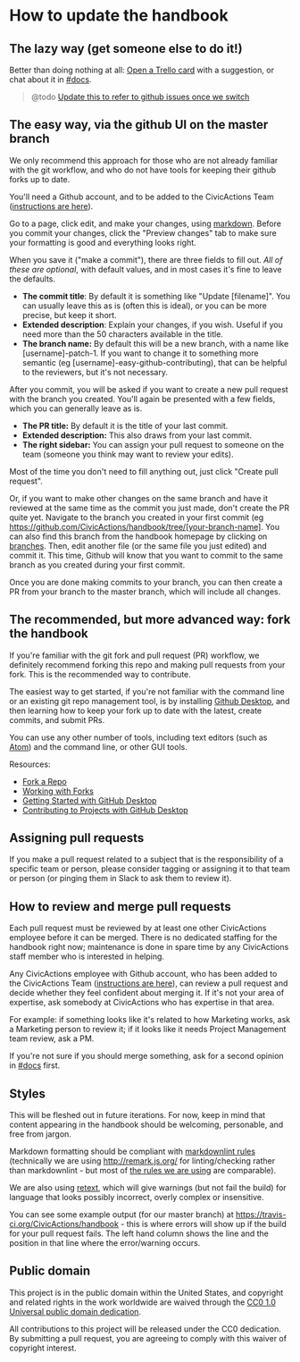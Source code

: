 # How to update the handbook

## The lazy way (get someone else to do it!)

Better than doing nothing at all: [Open a Trello card](https://trello.com/b/ZKx6l4bC/civicactions-documentation-project) with a suggestion, or chat about it in [#docs](https://civicactions.slack.com/messages/docs/).  

> @todo [Update this to refer to github issues once we switch](https://trello.com/c/Kxf3ER8i/98-move-issue-tracking-for-this-repo-to-issues)

## The easy way, via the github UI on the master branch

We only recommend this approach for those who are not already familiar with the git workflow, and who do not have tools for keeping their github forks up to date.

You'll need a Github account, and to be added to the CivicActions Team ([instructions are here](docs/04-how-we-work/tools/github.md)).

Go to a page, click edit, and make your changes, using [markdown](https://guides.github.com/features/mastering-markdown/).  Before you commit your changes, click the "Preview changes" tab to make sure your formatting is good and everything looks right.

When you save it ("make a commit"), there are three fields to fill out. *All of these are optional*, with default values, and in most cases it's fine to leave the defaults.

* **The commit title**: By default it is something like "Update \[filename\]". You can usually leave this as is (often this is ideal), or you can be more precise, but keep it short.
* **Extended description**: Explain your changes, if you wish. Useful if you need more than the 50 characters available in the title.
* **The branch name:** By default this will be a new branch, with a name like \[username\]-patch-1.  If you want to change it to something more semantic (eg \[username\]-easy-github-contributing), that can be helpful to the reviewers, but it's not necessary.  

After you commit, you will be asked if you want to create a new pull request with the branch you created.  You'll again be presented with a few fields, which you can generally leave as is.

* **The PR title:** By default it is the title of your last commit.
* **Extended description:** This also draws from your last commit.
* **The right sidebar:** You can assign your pull request to someone on the team (someone you think may want to review your edits).

Most of the time you don't need to fill anything out, just click "Create pull request".  

Or, if you want to make other changes on the same branch and have it reviewed at the same time as the commit you just made, don't create the PR quite yet. Navigate to the branch you created in your first commit (eg <https://github.com/CivicActions/handbook/tree/[your-branch-name]>.  You can also find this branch from the handbook homepage by clicking on [branches](https://github.com/CivicActions/handbook/branches).   Then, edit another file (or the same file you just edited) and commit it.  This time, Github will know that you want to commit to the same branch as you created during your first commit.  

Once you are done making commits to your branch, you can then create a PR from your branch to the master branch, which will include all changes.  

## The recommended, but more advanced way: fork the handbook

If you're familiar with the git fork and pull request (PR) workflow, we definitely recommend forking this repo and making pull requests from your fork. This is the recommended way to contribute.

The easiest way to get started, if you're not familiar with the command line or an existing git repo management tool, is by installing [Github Desktop](https://desktop.github.com/), and then learning how to keep your fork up to date with the latest, create commits, and submit PRs.

You can use any other number of tools, including text editors (such as [Atom](https://atom.io/)) and the command line, or other GUI tools.

Resources:
* [Fork a Repo](https://help.github.com/articles/fork-a-repo/)
* [Working with Forks](https://help.github.com/articles/working-with-forks/)
* [Getting Started with GitHub Desktop](https://help.github.com/desktop/guides/getting-started/)
* [Contributing to Projects with GitHub Desktop](https://help.github.com/desktop/guides/contributing/)

## Assigning pull requests

If you make a pull request related to a subject that is the responsibility of a specific team or person, please consider tagging or assigning it to that team or person (or pinging them in Slack to ask them to review it).

## How to review and merge pull requests

Each pull request must be reviewed by at least one other CivicActions employee before it can be merged. There is no dedicated staffing for the handbook right now; maintenance is done in spare time by any CivicActions staff member who is interested in helping.

Any CivicActions employee with Github account, who has been added to the CivicActions Team ([instructions are here](docs/04-how-we-work/tools/github.md)), can review a pull request and decide whether they feel confident about merging it. If it's not your area of expertise, ask somebody at CivicActions who has expertise in that area.

For example: if something looks like it's related to how Marketing works, ask a Marketing person to review it; if it looks like it needs Project Management team review, ask a PM.

If you're not sure if you should merge something, ask for a second opinion in [#docs](https://civicactions.slack.com/messages/docs/) first.

## Styles

This will be fleshed out in future iterations. For now, keep in mind that content appearing in the handbook should be welcoming, personable, and free from jargon.

Markdown formatting should be compliant with [markdownlint rules](https://github.com/mivok/markdownlint/blob/master/docs/RULES.md) (technically we are using <http://remark.js.org/> for linting/checking rather than markdownlint - but most of [the rules we are using](https://github.com/CivicActions/handbook/blob/master/.remarkrc.error) are comparable).

We are also using [retext](https://github.com/wooorm/retext/), which will give warnings (but not fail the build) for language that looks possibly incorrect, overly complex or insensitive.

You can see some example output (for our master branch) at <https://travis-ci.org/CivicActions/handbook> - this is where errors will show up if the build for your pull request fails. The left hand column shows the line and the position in that line where the error/warning occurs.

## Public domain

This project is in the public domain within the United States, and copyright and related rights in the work worldwide are waived through the [CC0 1.0 Universal public domain dedication](https://creativecommons.org/publicdomain/zero/1.0/).

All contributions to this project will be released under the CC0 dedication. By submitting a pull request, you are agreeing to comply with this waiver of copyright interest.
